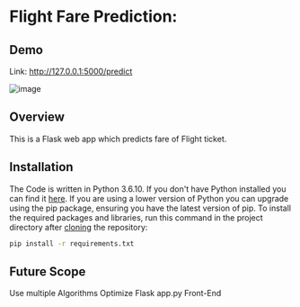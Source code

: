 # Flight Fare Prediction: 

## Demo
Link: http://127.0.0.1:5000/predict

![image](https://user-images.githubusercontent.com/119728128/205432616-6e440001-82c6-471e-b7ed-ac89df06d401.png)

## Overview
This is a Flask web app which predicts fare of Flight ticket.

## Installation
The Code is written in Python 3.6.10. If you don't have Python installed you can find it [here](https://www.python.org/downloads/). If you are using a lower version of Python you can upgrade using the pip package, ensuring you have the latest version of pip. To install the required packages and libraries, run this command in the project directory after [cloning](https://www.howtogeek.com/451360/how-to-clone-a-github-repository/) the repository:
```bash
pip install -r requirements.txt
```

## Future Scope
Use multiple Algorithms
Optimize Flask app.py
Front-End
